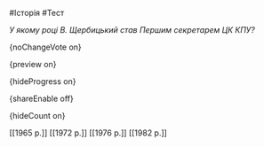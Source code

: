 #Історія #Тест

*У якому році В. Щербицький став Першим секретарем ЦК КПУ?*

{noChangeVote on}

{preview on}

{hideProgress on}

{shareEnable off}

{hideCount on}

[[1965 р.]]
[[1972 р.]]
[[1976 р.]]
[[1982 р.]]
